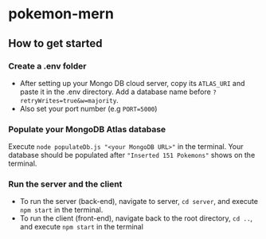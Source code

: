 # pokemon-mern

## How to get started

### Create a .env folder

- After setting up your Mongo DB cloud server, copy its `ATLAS_URI` and paste it in the .env directory. Add a database name before `?retryWrites=true&w=majority`.
- Also set your port number (e.g `PORT=5000`)

### Populate your MongoDB Atlas database

Execute `node populateDb.js "<your MongoDB URL>"` in the terminal. Your database should be populated after `"Inserted 151 Pokemons"` shows on the terminal.

### Run the server and the client

- To run the server (back-end), navigate to server, `cd server`, and execute `npm start` in the terminal.
- To run the client (front-end), navigate back to the root directory, `cd ..`, and execute `npm start` in the terminal

